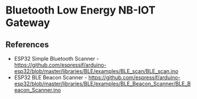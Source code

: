 # Bluetooth Low Energy NB-IOT Gateway


## References 

- ESP32 Simple Bluetooth Scanner - https://github.com/espressif/arduino-esp32/blob/master/libraries/BLE/examples/BLE_scan/BLE_scan.ino
- ESP32 BLE Beacon Scanner - https://github.com/espressif/arduino-esp32/blob/master/libraries/BLE/examples/BLE_Beacon_Scanner/BLE_Beacon_Scanner.ino
